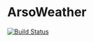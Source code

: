﻿# ArsoWeather

[![Build Status](https://travis-ci.org/bkazic/weather-arso-api-node.svg?branch=master)](https://travis-ci.org/bkazic/weather-arso-api-node)
